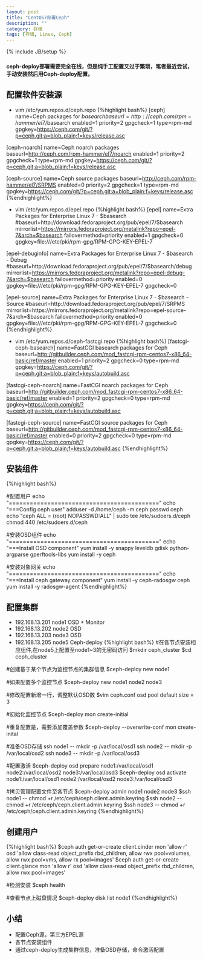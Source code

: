 ```yaml
---
layout: post
title: "CentOS7部署Ceph"
description: ""
category: 存储
tags: [存储, Linux, Ceph]
---
```

{% include JB/setup %}
#### ceph-deploy部署需要完全在线，但是纯手工配置又过于繁琐，笔者最近尝试，手动安装然后用Ceph-deploy配置。

## 配置软件安装源
- vim /etc/yum.repos.d/ceph.repo
{%highlight bash%}
[ceph]
name=Ceph packages for $basearch
baseurl=http://ceph.com/rpm-hammer/el7/$basearch
enabled=1
priority=2
gpgcheck=1
type=rpm-md
gpgkey=https://ceph.com/git/?p=ceph.git;a=blob_plain;f=keys/release.asc

[ceph-noarch]
name=Ceph noarch packages
baseurl=http://ceph.com/rpm-hammer/el7/noarch
enabled=1
priority=2
gpgcheck=1
type=rpm-md
gpgkey=https://ceph.com/git/?p=ceph.git;a=blob_plain;f=keys/release.asc

[ceph-source]
name=Ceph source packages
baseurl=http://ceph.com/rpm-hammer/el7/SRPMS
enabled=0
priority=2
gpgcheck=1
type=rpm-md
gpgkey=https://ceph.com/git/?p=ceph.git;a=blob_plain;f=keys/release.asc
{%endhighlight%}

- vim /etc/yum.repos.d/epel.repo 
{%highlight bash%}
[epel]
name=Extra Packages for Enterprise Linux 7 - $basearch
#baseurl=http://download.fedoraproject.org/pub/epel/7/$basearch
mirrorlist=https://mirrors.fedoraproject.org/metalink?repo=epel-7&arch=$basearch
failovermethod=priority
enabled=1
gpgcheck=0
gpgkey=file:///etc/pki/rpm-gpg/RPM-GPG-KEY-EPEL-7

[epel-debuginfo]
name=Extra Packages for Enterprise Linux 7 - $basearch - Debug
#baseurl=http://download.fedoraproject.org/pub/epel/7/$basearch/debug
mirrorlist=https://mirrors.fedoraproject.org/metalink?repo=epel-debug-7&arch=$basearch
failovermethod=priority
enabled=0
gpgkey=file:///etc/pki/rpm-gpg/RPM-GPG-KEY-EPEL-7
gpgcheck=0

[epel-source]
name=Extra Packages for Enterprise Linux 7 - $basearch - Source
#baseurl=http://download.fedoraproject.org/pub/epel/7/SRPMS
mirrorlist=https://mirrors.fedoraproject.org/metalink?repo=epel-source-7&arch=$basearch
failovermethod=priority
enabled=0
gpgkey=file:///etc/pki/rpm-gpg/RPM-GPG-KEY-EPEL-7
gpgcheck=0
{%endhighlight%}

- vim /etc/yum.repos.d/ceph-fastcgi.repo
{%highlight bash%}
[fastcgi-ceph-basearch]
name=FastCGI basearch packages for Ceph
baseurl=http://gitbuilder.ceph.com/mod_fastcgi-rpm-centos7-x86_64-basic/ref/master
enabled=1
priority=2
gpgcheck=0
type=rpm-md
gpgkey=https://ceph.com/git/?p=ceph.git;a=blob_plain;f=keys/autobuild.asc

[fastcgi-ceph-noarch]
name=FastCGI noarch packages for Ceph
baseurl=http://gitbuilder.ceph.com/mod_fastcgi-rpm-centos7-x86_64-basic/ref/master
enabled=1
priority=2
gpgcheck=0
type=rpm-md
gpgkey=https://ceph.com/git/?p=ceph.git;a=blob_plain;f=keys/autobuild.asc

[fastcgi-ceph-source]
name=FastCGI source packages for Ceph
baseurl=http://gitbuilder.ceph.com/mod_fastcgi-rpm-centos7-x86_64-basic/ref/master
enabled=0
priority=2
gpgcheck=0
type=rpm-md
gpgkey=https://ceph.com/git/?p=ceph.git;a=blob_plain;f=keys/autobuild.asc
{%endhighlight%}

## 安装组件
{%highlight bash%}

#配置用户
    echo "==========================================="
    echo "===Config ceph user"
    adduser -d /home/ceph -m ceph
    passwd ceph
    echo "ceph ALL = (root) NOPASSWD:ALL" | sudo tee /etc/sudoers.d/ceph
    chmod 440 /etc/sudoers.d/ceph

#安装OSD组件
    echo "==========================================="
    echo "===Install OSD component"
    yum install -y snappy leveldb gdisk python-argparse gperftools-libs
    yum install -y ceph

#安装对象网关
    echo "==========================================="
    echo "===Install ceph gateway component"
    yum install -y ceph-radosgw ceph
    yum install -y radosgw-agent
{%endhighlight%}

## 配置集群
- 192.168.13.201    node1   OSD + Monitor
- 192.168.13.202    node2   OSD
- 192.168.13.203    node3   OSD
- 192.168.13.205    node5   Ceph-deploy
{%highlight bash%}
#在各节点安装相应组件,在node5上配置至node1~3的无密码访问
$mkdir ceph_cluster
$cd ceph_cluster

#创建基于某个节点为监控节点的集群信息
$ceph-deploy new node1

#如果配置多个监控节点
$ceph-deploy new node1 node2 node3

#修改配置新增一行，调整默认OSD数
$vim ceph.conf
osd pool default size = 3

#初始化监控节点
$ceph-deploy mon create-initial

#重复配置是，需要添加覆盖参数
$ceph-deploy --overwrite-conf mon create-inital

#准备OSD存储
ssh node1 -- mkdir -p /var/local/osd1
ssh node2 -- mkdir -p /var/local/osd2
ssh node3 -- mkdir -p /var/local/osd3

#配置激活
$ceph-deploy osd prepare node1:/var/local/osd1 node2:/var/local/osd2 node3:/var/local/osd3
$ceph-deploy osd activate node1:/var/local/osd1 node2:/var/local/osd2 node3:/var/local/osd3

#拷贝管理配置文件至各节点
$ceph-deploy admin node1 node2 node3
$ssh node1 -- chmod +r /etc/ceph/ceph.client.admin.keyring
$ssh node2 -- chmod +r /etc/ceph/ceph.client.admin.keyring
$ssh node3 -- chmod +r /etc/ceph/ceph.client.admin.keyring
{%endhighlight%}

## 创建用户
{%highlight bash%}
$ceph auth get-or-create client.cinder mon 'allow r' osd 'allow class-read object_prefix rbd_children, allow rwx pool=volumes, allow rwx pool=vms, allow rx pool=images'
$ceph auth get-or-create client.glance mon 'allow r' osd 'allow class-read object_prefix rbd_children, allow rwx pool=images'

#检测安装
$ceph health

#查看节点上磁盘情况
$ceph-deploy disk list node1
{%endhighlight%}

## 小结
- 配置Ceph源，第三方EPEL源
- 各节点安装组件
- 通过ceph-deploy生成集群信息，准备OSD存储，命令激活配置

